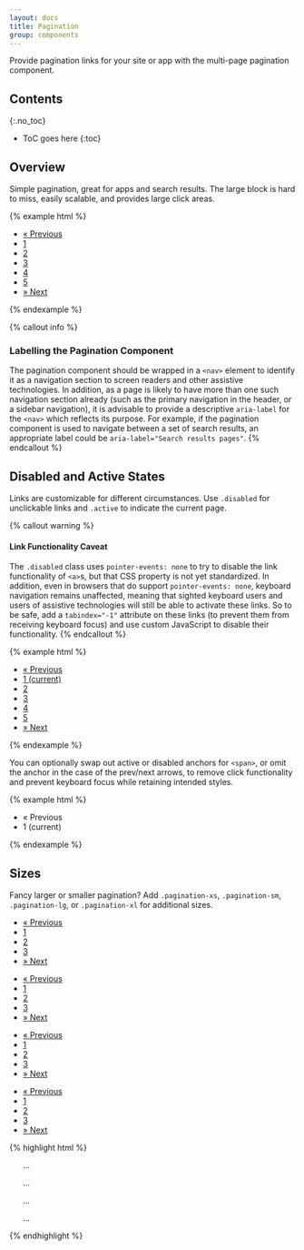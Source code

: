 ```yaml
---
layout: docs
title: Pagination
group: components
---
```


Provide pagination links for your site or app with the multi-page pagination component.

## Contents
{:.no_toc}

* ToC goes here
{:toc}

## Overview

Simple pagination, great for apps and search results. The large block is hard to miss, easily scalable, and provides large click areas.

{% example html %}
<nav aria-label="Page navigation">
  <ul class="pagination">
    <li class="page-item">
      <a class="page-link" href="#" aria-label="Previous">
        <span aria-hidden="true">&laquo;</span>
        <span class="sr-only">Previous</span>
      </a>
    </li>
    <li class="page-item"><a class="page-link" href="#">1</a></li>
    <li class="page-item"><a class="page-link" href="#">2</a></li>
    <li class="page-item"><a class="page-link" href="#">3</a></li>
    <li class="page-item"><a class="page-link" href="#">4</a></li>
    <li class="page-item"><a class="page-link" href="#">5</a></li>
    <li class="page-item margin-l-0_5">
      <a class="page-link" href="#" aria-label="Next">
        <span aria-hidden="true">&raquo;</span>
        <span class="sr-only">Next</span>
      </a>
    </li>
  </ul>
</nav>
{% endexample %}

{% callout info %}
### Labelling the Pagination Component

The pagination component should be wrapped in a `<nav>` element to identify it as a navigation section to screen readers and other assistive technologies. In addition, as a page is likely to have more than one such navigation section already (such as the primary navigation in the header, or a sidebar navigation), it is advisable to provide a descriptive `aria-label` for the `<nav>` which reflects its purpose. For example, if the pagination component is used to navigate between a set of search results, an appropriate label could be `aria-label="Search results pages"`.
{% endcallout %}

## Disabled and Active States

Links are customizable for different circumstances. Use `.disabled` for unclickable links and `.active` to indicate the current page.

{% callout warning %}
#### Link Functionality Caveat

The `.disabled` class uses `pointer-events: none` to try to disable the link functionality of `<a>`s, but that CSS property is not yet standardized. In addition, even in browsers that do support `pointer-events: none`, keyboard navigation remains unaffected, meaning that sighted keyboard users and users of assistive technologies will still be able to activate these links. So to be safe, add a `tabindex="-1"` attribute on these links (to prevent them from receiving keyboard focus) and use custom JavaScript to disable their functionality.
{% endcallout %}

{% example html %}
<nav aria-label="...">
  <ul class="pagination">
    <li class="page-item disabled">
      <a class="page-link" href="#" tabindex="-1" aria-label="Previous">
        <span aria-hidden="true">&laquo;</span>
        <span class="sr-only">Previous</span>
      </a>
    </li>
    <li class="page-item active">
      <a class="page-link" href="#">1 <span class="sr-only">(current)</span></a>
    </li>
    <li class="page-item"><a class="page-link" href="#">2</a></li>
    <li class="page-item"><a class="page-link" href="#">3</a></li>
    <li class="page-item"><a class="page-link" href="#">4</a></li>
    <li class="page-item"><a class="page-link" href="#">5</a></li>
    <li class="page-item">
      <a class="page-link" href="#" aria-label="Next">
        <span aria-hidden="true">&raquo;</span>
        <span class="sr-only">Next</span>
      </a>
    </li>
  </ul>
</nav>
{% endexample %}

You can optionally swap out active or disabled anchors for `<span>`, or omit the anchor in the case of the prev/next arrows, to remove click functionality and prevent keyboard focus while retaining intended styles.

{% example html %}
<nav aria-label="...">
  <ul class="pagination">
    <li class="page-item disabled">
      <span class="page-link" aria-label="Previous">
        <span aria-hidden="true">&laquo;</span>
        <span class="sr-only">Previous</span>
      </span>
    </li>
    <li class="page-item active"><span class="page-link">1 <span class="sr-only">(current)</span></span></li>
  </ul>
</nav>
{% endexample %}


## Sizes

Fancy larger or smaller pagination? Add `.pagination-xs`, `.pagination-sm`, `.pagination-lg`,  or `.pagination-xl` for additional sizes.

<div class="cf-example">
  <nav aria-label="...">
    <ul class="pagination pagination-xl">
      <li class="page-item">
        <a class="page-link" href="#" aria-label="Previous">
          <span aria-hidden="true">&laquo;</span>
          <span class="sr-only">Previous</span>
        </a>
      </li>
      <li class="page-item"><a class="page-link" href="#">1</a></li>
      <li class="page-item"><a class="page-link" href="#">2</a></li>
      <li class="page-item"><a class="page-link" href="#">3</a></li>
      <li class="page-item">
        <a class="page-link" href="#" aria-label="Next">
          <span aria-hidden="true">&raquo;</span>
          <span class="sr-only">Next</span>
        </a>
      </li>
    </ul>
  </nav>

  <nav aria-label="...">
    <ul class="pagination pagination-lg">
      <li class="page-item">
        <a class="page-link" href="#" aria-label="Previous">
          <span aria-hidden="true">&laquo;</span>
          <span class="sr-only">Previous</span>
        </a>
      </li>
      <li class="page-item"><a class="page-link" href="#">1</a></li>
      <li class="page-item"><a class="page-link" href="#">2</a></li>
      <li class="page-item"><a class="page-link" href="#">3</a></li>
      <li class="page-item">
        <a class="page-link" href="#" aria-label="Next">
          <span aria-hidden="true">&raquo;</span>
          <span class="sr-only">Next</span>
        </a>
      </li>
    </ul>
  </nav>

  <nav aria-label="...">
    <ul class="pagination pagination-sm">
      <li class="page-item">
        <a class="page-link" href="#" aria-label="Previous">
          <span aria-hidden="true">&laquo;</span>
          <span class="sr-only">Previous</span>
        </a>
      </li>
      <li class="page-item"><a class="page-link" href="#">1</a></li>
      <li class="page-item"><a class="page-link" href="#">2</a></li>
      <li class="page-item"><a class="page-link" href="#">3</a></li>
      <li class="page-item">
        <a class="page-link" href="#" aria-label="Next">
          <span aria-hidden="true">&raquo;</span>
          <span class="sr-only">Next</span>
        </a>
      </li>
    </ul>
  </nav>

  <nav aria-label="...">
    <ul class="pagination pagination-xs">
      <li class="page-item">
        <a class="page-link" href="#" aria-label="Previous">
          <span aria-hidden="true">&laquo;</span>
          <span class="sr-only">Previous</span>
        </a>
      </li>
      <li class="page-item"><a class="page-link" href="#">1</a></li>
      <li class="page-item"><a class="page-link" href="#">2</a></li>
      <li class="page-item"><a class="page-link" href="#">3</a></li>
      <li class="page-item">
        <a class="page-link" href="#" aria-label="Next">
          <span aria-hidden="true">&raquo;</span>
          <span class="sr-only">Next</span>
        </a>
      </li>
    </ul>
  </nav>
</div>

{% highlight html %}
<!-- Extra Large pagination -->
<nav aria-label="...">
  <ul class="pagination pagination-xl">
    ...
  </ul>
</nav>
<!-- Large pagination -->
<nav aria-label="...">
  <ul class="pagination pagination-lg">
    ...
  </ul>
</nav>
<!-- Small pagination -->
<nav aria-label="...">
  <ul class="pagination pagination-sm">
    ...
  </ul>
</nav>
<!-- Extra Small pagination -->
<nav aria-label="...">
  <ul class="pagination pagination-xs">
    ...
  </ul>
</nav>
{% endhighlight %}
